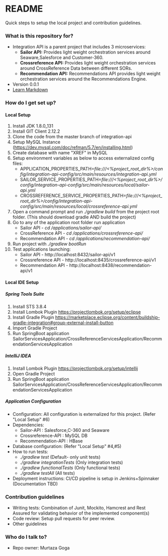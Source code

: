 # README #

Quick steps to setup the local project and contribution guidelines.

### What is this repository for? ###

* Integration API is a parent project that includes 3 microservices: 
    + **Sailor API:** Provides light weight orchestration services around Seaware,Salesforce and Customer-360.
    + **Crossreference API:** Provides light weight orchestration services around CrossReference Data between different SORs.
    + **Recommendation API:** Recommendations API provides light weight orchestration services around the Recommendations Engine.
* Version 0.0.1
* [Learn Markdown](https://bitbucket.org/tutorials/markdowndemo)

### How do I get set up? ###

#### Local Setup ####
1. Install JDK 1.8.0_131 
2. Install GIT Client 2.12.2
3. Clone the code from the master branch of integration-api
4. Setup MySQL Instance (https://dev.mysql.com/doc/refman/5.7/en/installing.html)
5. Create database with name "XREF" in MySQL
6. Setup environment variables as below to access externalized config files: 
    * APPLICATION_PROPERTIES_PATH=_file:///<%project_root_dir%>/config/integration-api-config/src/main/resources/integration-api.yml_
    * SAILOR_SERVICE_PROPERTIES_PATH=_file:///<%project_root_dir%>/config/integration-api-config/src/main/resources/local/sailor-api.yml_
    * CROSSREFERENCE_SERVICE_PROPERTIES_PATH=_file:///<%project_root_dir%>/config/integration-api-config/src/main/resources/local/crossreference-api.yml_
7. Open a command prompt and run _./gradlew build_ from the project root folder.  (This should download gradle AND build the project)
8. Go to any of the application root folder run application
	* Sailor API - _cd /applications/sailor-api/_
    * CrossReference API - _cd /applications/crossreference-api/_
    * Recommendation API - _cd /applications/recommendation-api/_
9. Run project with _./gradlew bootRun_
10. Test applications launching:
    * Sailor API - http://localhost:8432/sailor-api/v1
    * Crossreference API - http://localhost:8435/crossreference-api/v1
    * Recommendation API - http://localhost:8438/recommendation-api/v1

#### Local IDE Setup ####
##### Spring Tools Suite #####
1. Install STS 3.8.4
2. Install Lombok Plugin https://projectlombok.org/setup/eclipse
3. Install Gradle Plugin https://marketplace.eclipse.org/content/buildship-gradle-integration#group-external-install-button
4. Import Gradle Project
5. Run SpringBoot application SailorServicesApplication/CrossReferenceServicesApplication/RecommendationServicesApplication

##### IntelliJ IDEA #####
1. Install Lombok Plugin https://projectlombok.org/setup/intellij
2. Open Gradle Project
3. Run SpringBoot application SailorServicesApplication/CrossReferenceServicesApplication/RecommendationServicesApplication

##### Application Configuration #####
* Configuration: All configuration is externalized for this project. (Refer "Local Setup" #6)
* Dependencies: 
    + Sailor-API : Salesforce,C-360 and Seaware
    + Crossreference-API : MySQL DB
    + Recommendation-API : HBase
* Database configuration: (Refer "Local Setup" #4,#5)
* How to run tests: 
    + _./gradlew test_   (Default- only unit tests)
    + _./gradlew integrationTests_  (Only integration tests)
    + _./gradlew functionalTests_ (Only functional tests)
    + _./gradlew testAll_ (All tests)
* Deployment instructions: CI/CD pipeline is setup in Jenkins+Spinnaker (Documentation TBD)

### Contribution guidelines ###

* Writing tests: Combination of Junit, Mockito, Hamcrest and Rest Assured for validating behavior of the implemented component(s)
* Code review:  Setup pull requests for peer review.
* Other guidelines

### Who do I talk to? ###

* Repo owner: Murtaza Goga